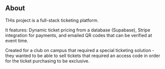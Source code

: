 ## About

THis project is a full-stack ticketing platform.

It features: Dynamic ticket pricing from a database (Supabase), Stripe integration for payments, and emailed QR codes that can be verified at event time.

Created for a club on campus that required a special ticketing solution - they wanted to be able to sell tickets that required an access code in order for the ticket purchasing to be exclusive.
